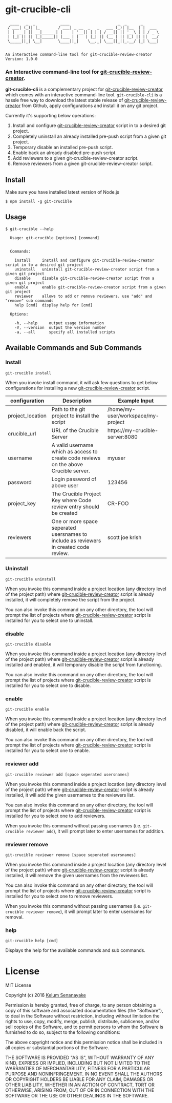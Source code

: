 # git-crucible-cli

```
  ____   _  _           ____                     _  _      _
 / ___| (_)| |_        / ___| _ __  _   _   ___ (_)| |__  | |  ___
 | |  _ | || __|_____ | |    | '__|| | | | / __|| || '_ \ | | / _ \
 | |_| || || |_|_____|| |___ | |   | |_| || (__ | || |_) || ||  __/
 \_____||_| \__|       \____||_|    \__,_| \___||_||_.__/ |_| \___|


An interactive command-line tool for git-crucible-review-creator
Version: 1.0.0
```

### An Interactive command-line tool for [git-crucible-review-creator](https://github.com/kelumkps/git-crucible-review-creator).

**git-crucible-cli** is a complementary project for [git-crucible-review-creator](https://github.com/kelumkps/git-crucible-review-creator) which comes with an interactive command-line tool. `git-crucible-cli` is a hassle free way to download the latest stable release of [git-crucible-review-creator](https://github.com/kelumkps/git-crucible-review-creator) from Github, apply configurations and install it on any git project.

Currently it's supporting below operations:

1. Install and configure [git-crucible-review-creator](https://github.com/kelumkps/git-crucible-review-creator) script in to a desired git project.
2. Completely uninstall an already installed pre-push script from a given git project.
3. Temporary disable an installed pre-push script.
4. Enable back an already disabled pre-push script.
5. Add reviewers to a given git-crucible-review-creator script.
6. Remove reviewers from a given git-crucible-review-creator script.

## Install

Make sure you have installed latest version of Node.js

`$ npm install -g git-crucible`

## Usage

```
$ git-crucible --help

  Usage: git-crucible [options] [command]


  Commands:

    install     install and configure git-crucible-review-creator script in to a desired git project
    uninstall   uninstall git-crucible-review-creator script from a given git project
    disable     disable git-crucible-review-creator script from a given git project
    enable      enable git-crucible-review-creator script from a given git project
    reviewer    allows to add or remove reviewers. use "add" and "remove" sub commands
    help [cmd]  display help for [cmd]

  Options:

    -h, --help     output usage information
    -V, --version  output the version number
    -a, --all      specify all installed scripts

```

## Available Commands and Sub Commands

### Install
`git-crucible install`

When you invoke install command, it will ask few questions to get below configurations for installing a new [git-crucible-review-creator](https://github.com/kelumkps/git-crucible-review-creator) script.

configuration | Description | Example Input
--------------|-------------|---------
project_location| Path to the git project to install the script| /home/my-user/workspace/my-project
crucible_url | URL of the Crucible Server |https://my-crucible-server:8080
username | A valid username which as access to create code reviews on the above Crucible server. | myuser
password | Login password of above user | 123456
project_key | The Crucible Project Key where Code review entry should be created | CR-FOO
reviewers | One or more space seperated usersnames to include as reviewers in created code review. | scott joe krish


### Uninstall
`git-crucible uninstall`

When you invoke this command inside a project location (any directory level of the project path) where [git-crucible-review-creator](https://github.com/kelumkps/git-crucible-review-creator) script is already installed, it will completely remove the script from the project.

You can also invoke this command on any other directory, the tool will prompt the list of projects where [git-crucible-review-creator](https://github.com/kelumkps/git-crucible-review-creator) script is installed for you to select one to uninstall.

### disable
`git-crucible disable`

When you invoke this command inside a project location (any directory level of the project path) where [git-crucible-review-creator](https://github.com/kelumkps/git-crucible-review-creator) script is already installed and enabled, it will temporary disable the script from functioning.

You can also invoke this command on any other directory, the tool will prompt the list of projects where [git-crucible-review-creator](https://github.com/kelumkps/git-crucible-review-creator) script is installed for you to select one to disable.

### enable
`git-crucible enable`

When you invoke this command inside a project location (any directory level of the project path) where [git-crucible-review-creator](https://github.com/kelumkps/git-crucible-review-creator) script is already disabled, it will enable back the script.

You can also invoke this command on any other directory, the tool will prompt the list of projects where [git-crucible-review-creator](https://github.com/kelumkps/git-crucible-review-creator) script is installed for you to select one to enable.

### reviewer add
`git-crucible reviewer add [space seperated usersnames]`

When you invoke this command inside a project location (any directory level of the project path) where [git-crucible-review-creator](https://github.com/kelumkps/git-crucible-review-creator) script is already installed, it will add the given usernames to the reviewers list.

You can also invoke this command on any other directory, the tool will prompt the list of projects where [git-crucible-review-creator](https://github.com/kelumkps/git-crucible-review-creator) script is installed for you to select one to add reviewers.

When you invoke this command without passing usernames (i.e. `git-crucible reviewer add`), it will
prompt later to enter usernames for addition.

### reviewer remove
`git-crucible reviewer remove [space seperated usersnames]`

When you invoke this command inside a project location (any directory level of the project path) where [git-crucible-review-creator](https://github.com/kelumkps/git-crucible-review-creator) script is already installed, it will remove the given usernames from the reviewers list.

You can also invoke this command on any other directory, the tool will prompt the list of projects where [git-crucible-review-creator](https://github.com/kelumkps/git-crucible-review-creator) script is installed for you to select one to remove reviewers.

When you invoke this command without passing usernames (i.e. `git-crucible reviewer remove`), it will
prompt later to enter usernames for removal.

### help
`git-crucible help [cmd]`

Displays the help for the available commands and sub commands.

License
=======
MIT License

Copyright (c) 2016 [Kelum Senanayake](https://github.com/kelumkps/)

Permission is hereby granted, free of charge, to any person obtaining a copy
of this software and associated documentation files (the "Software"), to deal
in the Software without restriction, including without limitation the rights
to use, copy, modify, merge, publish, distribute, sublicense, and/or sell
copies of the Software, and to permit persons to whom the Software is
furnished to do so, subject to the following conditions:

The above copyright notice and this permission notice shall be included in all
copies or substantial portions of the Software.

THE SOFTWARE IS PROVIDED "AS IS", WITHOUT WARRANTY OF ANY KIND, EXPRESS OR
IMPLIED, INCLUDING BUT NOT LIMITED TO THE WARRANTIES OF MERCHANTABILITY,
FITNESS FOR A PARTICULAR PURPOSE AND NONINFRINGEMENT. IN NO EVENT SHALL THE
AUTHORS OR COPYRIGHT HOLDERS BE LIABLE FOR ANY CLAIM, DAMAGES OR OTHER
LIABILITY, WHETHER IN AN ACTION OF CONTRACT, TORT OR OTHERWISE, ARISING FROM,
OUT OF OR IN CONNECTION WITH THE SOFTWARE OR THE USE OR OTHER DEALINGS IN THE
SOFTWARE.
